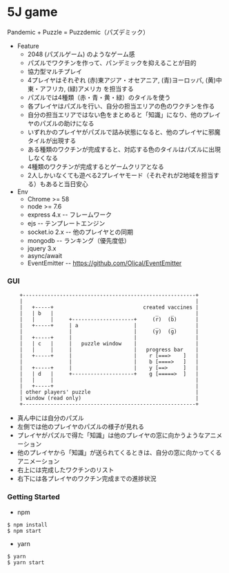 # 5J game

Pandemic + Puzzle = Puzzdemic（パズデミック）

+ Feature
    - 2048 (パズルゲーム) のようなゲーム感
    - パズルでワクチンを作って、パンデミックを抑えることが目的
    - 協力型マルチプレイ
    - 4プレイヤはそれぞれ (赤)東アジア・オセアニア, (青)ヨーロッパ, (黄)中東・アフリカ, (緑)アメリカ を担当する
    - パズルでは4種類（赤・青・黄・緑）のタイルを使う
    - 各プレイヤはパズルを行い、自分の担当エリアの色のワクチンを作る
    - 自分の担当エリアではない色をまとめると「知識」になり、他のプレイヤのパズルの助けになる
    - いずれかのプレイヤがパズルで詰み状態になると、他のプレイヤに邪魔タイルが出現する
    - ある種類のワクチンが完成すると、対応する色のタイルはパズルに出現しなくなる
    - 4種類のワクチンが完成するとゲームクリアとなる
    - 2人しかいなくても遊べる2プレイヤモード（それぞれが2地域を担当する）もあると当日安心
+ Env
    - Chrome >= 58
    - node >= 7.6
    - express 4.x -- フレームワーク
    - ejs -- テンプレートエンジン
    - socket.io 2.x -- 他のプレイヤとの同期
    - mongodb -- ランキング（優先度低）
    - jquery 3.x
    - async/await
    - EventEmitter -- https://github.com/Olical/EventEmitter


### GUI

~~~
    +--------------------------------------------------------+
    |                                                        |
    |   +-----+                             created vaccines |
    |   | b   |                                 _    _       |
    |   |     |     +--------------------+     (r)  (b)      |
    |   +-----+     | a                  |      _    _       |
    |               |                    |     (y)  (g)      |
    |   +-----+     |                    |                   |
    |   | c   |     |   puzzle window    |                   |
    |   |     |     |                    |   progress bar    |
    |   +-----+     |                    |    r [===>    ]   |
    |               |                    |    b [====>   ]   |
    |   +-----+     |                    |    y [==>     ]   |
    |   | d   |     +--------------------+    g [=====>  ]   |
    |   |     |                                              |
    |   +-----+                                              |
    | other players' puzzle                                  |
    | window (read only)                                     |
    +--------------------------------------------------------+
~~~

+ 真ん中には自分のパズル
+ 左側では他のプレイヤのパズルの様子が見れる
+ プレイヤがパズルで得た「知識」は他のプレイヤの窓に向かうようなアニメーション
+ 他のプレイヤから「知識」が送られてくるときは、自分の窓に向かってくるアニメーション
+ 右上には完成したワクチンのリスト
+ 右下には各プレイヤのワクチン完成までの進捗状況


### Getting Started
- npm

~~~
$ npm install
$ npm start
~~~

- yarn

~~~
$ yarn
$ yarn start
~~~
